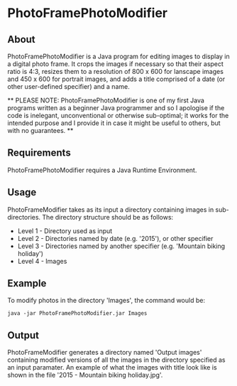 # PhotoFramePhotoModifier
## About
PhotoFramePhotoModifier is a Java program for editing images to display in a digital photo frame. It crops the images if necessary so that their aspect ratio is 4:3, resizes them to a resolution of 800 x 600 for lanscape images and 450 x 600 for portrait images, and adds a title comprised of a date (or other user-defined specifier) and a name.

** PLEASE NOTE: PhotoFramePhotoModifier is one of my first Java programs written as a beginner Java programmer and so I apologise if the code is inelegant, unconventional or otherwise sub-optimal; it works for the intended purpose and I provide it in case it might be useful to others, but with no guarantees. **

## Requirements
PhotoFramePhotoModifier requires a Java Runtime Environment.

## Usage
PhotoFrameModifier takes as its input a directory containing images in sub-directories. The directory structure should be as follows:
- Level 1 - Directory used as input
- Level 2 - Directories named by date (e.g. '2015'), or other specifier
- Level 3 - Directories named by another specifier (e.g. 'Mountain biking holiday')
- Level 4 - Images

## Example
To modify photos in the directory 'Images', the command would be:

    java -jar PhotoFramePhotoModifier.jar Images
  
## Output
PhotoFrameModifier generates a directory named 'Output images' containing modified versions of all the images in the directory specified as an input paramater. An example of what the images with title look like is shown in the file '2015 - Mountain biking holiday.jpg'.
